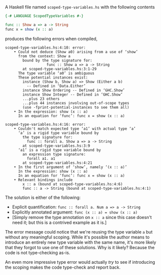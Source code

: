 A Haskell file named `scoped-type-variables.hs` with the following contents

```haskell
{-# LANGUAGE ScopedTypeVariables #-}

func :: Show a => a -> String
func x = show (x :: a)
```

produces the following errors when compiled,

```
scoped-type-variables.hs:4:10: error:
    • Could not deduce (Show a0) arising from a use of ‘show’
      from the context: Show a
        bound by the type signature for:
                   func :: Show a => a -> String
        at scoped-type-variables.hs:3:1-29
      The type variable ‘a0’ is ambiguous
      These potential instances exist:
        instance (Show b, Show a) => Show (Either a b)
          -- Defined in ‘Data.Either’
        instance Show Ordering -- Defined in ‘GHC.Show’
        instance Show Integer -- Defined in ‘GHC.Show’
        ...plus 23 others
        ...plus 44 instances involving out-of-scope types
        (use -fprint-potential-instances to see them all)
    • In the expression: show (x :: a)
      In an equation for ‘func’: func x = show (x :: a)

scoped-type-variables.hs:4:16: error:
    • Couldn't match expected type ‘a1’ with actual type ‘a’
      ‘a’ is a rigid type variable bound by
        the type signature for:
          func :: forall a. Show a => a -> String
        at scoped-type-variables.hs:3:9
      ‘a1’ is a rigid type variable bound by
        an expression type signature:
          forall a1. a1
        at scoped-type-variables.hs:4:21
    • In the first argument of ‘show’, namely ‘(x :: a)’
      In the expression: show (x :: a)
      In an equation for ‘func’: func x = show (x :: a)
    • Relevant bindings include
        x :: a (bound at scoped-type-variables.hs:4:6)
        func :: a -> String (bound at scoped-type-variables.hs:4:1)
```

The solution is either of the following:

  * Explicit quantification: `func :: forall a. Num a => a -> String`
  * Explicitly annotated argument: `func (x :: a) = show (x :: a)`
  * [Simply remove the type annotation on `x :: a` since this case doesn't need it; but this is a contrived example as it is.]

The error message could notice that we're reusing the type variable `a` but without any meaningful scoping. While it's possible the author means to introduce an entirely new type variable with the same name, it's more likely that they forgot to use one of these solutions. Why is it likely? Because the code is not type-checking as-is.

An even more impressive type error would actually *try* to see if introducing the scoping makes the code type-check and report back.
